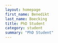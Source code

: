 ```yaml
---
layout: homepage
first_name: Benedikt
last_name: Boecking
title: PhD Student
category: student
summary: "PhD Student"
---
```


